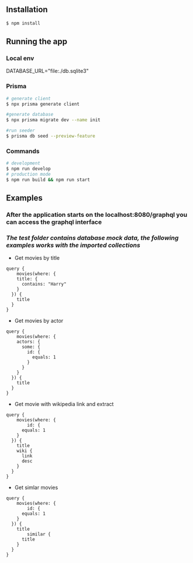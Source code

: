 ## Installation
```bash
$ npm install
```
## Running the app
### Local env
DATABASE_URL="file:./db.sqlite3"
### Prisma
```bash
# generate client
$ npx prisma generate client

#generate database
$ npx prisma migrate dev --name init

#run seeder
$ prisma db seed --preview-feature
```
### Commands
```bash
# development
$ npm run develop
# production mode
$ npm run build && npm run start
```
## Examples
### After the application starts on the **localhost:8080/graphql** you can access the graphql interface
### *The test folder contains database mock data, the following examples works with the imported collections*
- Get movies by title  
```
query {
	movies(where: {
    title: {
      contains: "Harry"
    }
  }) {
    title
  }
}
```
- Get movies by actor
```
query {
	movies(where: {
    actors: {
      some: {
        id: {
          equals: 1
        }
      }
    }
  }) {
    title
  }
}
```
- Get movie with wikipedia link and extract
```
query {
	movies(where: {
		id: {
      equals: 1
    }
  }) {
    title
    wiki {
      link
      desc
    }
  }
}
```
- Get simlar movies
```
query {
	movies(where: {
		id: {
      equals: 1
    }
  }) {
    title
		similar {
      title 
    }
  }
}
```